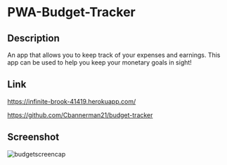 # PWA-Budget-Tracker

## Description
An app that allows you to keep track of your expenses and earnings. This app can be used
to help you keep your monetary goals in sight!

## Link
https://infinite-brook-41419.herokuapp.com/

https://github.com/Cbannerman21/budget-tracker

## Screenshot
![budgetscreencap](https://user-images.githubusercontent.com/99679114/183757602-a7f4cc86-0e29-4c10-bab8-453307d40394.JPG)

